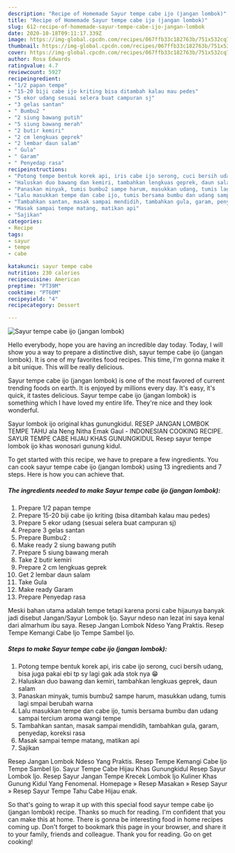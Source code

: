 ```yaml
---
description: "Recipe of Homemade Sayur tempe cabe ijo (jangan lombok)"
title: "Recipe of Homemade Sayur tempe cabe ijo (jangan lombok)"
slug: 612-recipe-of-homemade-sayur-tempe-cabe-ijo-jangan-lombok
date: 2020-10-18T09:11:17.339Z
image: https://img-global.cpcdn.com/recipes/067ffb33c182763b/751x532cq70/sayur-tempe-cabe-ijo-jangan-lombok-foto-resep-utama.jpg
thumbnail: https://img-global.cpcdn.com/recipes/067ffb33c182763b/751x532cq70/sayur-tempe-cabe-ijo-jangan-lombok-foto-resep-utama.jpg
cover: https://img-global.cpcdn.com/recipes/067ffb33c182763b/751x532cq70/sayur-tempe-cabe-ijo-jangan-lombok-foto-resep-utama.jpg
author: Rosa Edwards
ratingvalue: 4.7
reviewcount: 5927
recipeingredient:
- "1/2 papan tempe"
- "15-20 biji cabe ijo kriting bisa ditambah kalau mau pedes"
- "5 ekor udang sesuai selera buat campuran sj"
- "3 gelas santan"
- " Bumbu2 "
- "2 siung bawang putih"
- "5 siung bawang merah"
- "2 butir kemiri"
- "2 cm lengkuas geprek"
- "2 lembar daun salam"
- " Gula"
- " Garam"
- " Penyedap rasa"
recipeinstructions:
- "Potong tempe bentuk korek api, iris cabe ijo serong, cuci bersih udang, bisa juga pakai ebi tp sy lagi gak ada stok nya 😁"
- "Haluskan duo bawang dan kemiri, tambahkan lengkuas geprek, daun salam"
- "Panaskan minyak, tumis bumbu2 sampe harum, masukkan udang, tumis lagi smpai berubah warna"
- "Lalu masukkan tempe dan cabe ijo, tumis bersama bumbu dan udang sampai tercium aroma wangi tempe"
- "Tambahkan santan, masak sampai mendidih, tambahkan gula, garam, penyedap, koreksi rasa"
- "Masak sampai tempe matang, matikan api"
- "Sajikan"
categories:
- Recipe
tags:
- sayur
- tempe
- cabe

katakunci: sayur tempe cabe 
nutrition: 230 calories
recipecuisine: American
preptime: "PT39M"
cooktime: "PT60M"
recipeyield: "4"
recipecategory: Dessert

---
```



![Sayur tempe cabe ijo (jangan lombok)](https://img-global.cpcdn.com/recipes/067ffb33c182763b/751x532cq70/sayur-tempe-cabe-ijo-jangan-lombok-foto-resep-utama.jpg)

Hello everybody, hope you are having an incredible day today. Today, I will show you a way to prepare a distinctive dish, sayur tempe cabe ijo (jangan lombok). It is one of my favorites food recipes. This time, I'm gonna make it a bit unique. This will be really delicious.

Sayur tempe cabe ijo (jangan lombok) is one of the most favored of current trending foods on earth. It is enjoyed by millions every day. It's easy, it's quick, it tastes delicious. Sayur tempe cabe ijo (jangan lombok) is something which I have loved my entire life. They're nice and they look wonderful.

Sayur lombok ijo original khas gunungkidul. RESEP JANGAN LOMBOK TEMPE TAHU ala Neng Nitha Emak Gaul - INDONESIAN COOKING RECIPE. SAYUR TEMPE CABE HIJAU KHAS GUNUNGKIDUL Resep sayur tempe lombok ijo khas wonosari gunung kidul.


To get started with this recipe, we have to prepare a few ingredients. You can cook sayur tempe cabe ijo (jangan lombok) using 13 ingredients and 7 steps. Here is how you can achieve that.

<!--inarticleads1-->

##### The ingredients needed to make Sayur tempe cabe ijo (jangan lombok):

1. Prepare 1/2 papan tempe
1. Prepare 15-20 biji cabe ijo kriting (bisa ditambah kalau mau pedes)
1. Prepare 5 ekor udang (sesuai selera buat campuran sj)
1. Prepare 3 gelas santan
1. Prepare  Bumbu2 :
1. Make ready 2 siung bawang putih
1. Prepare 5 siung bawang merah
1. Take 2 butir kemiri
1. Prepare 2 cm lengkuas geprek
1. Get 2 lembar daun salam
1. Take  Gula
1. Make ready  Garam
1. Prepare  Penyedap rasa


Meski bahan utama adalah tempe tetapi karena porsi cabe hijaunya banyak jadi disebut Jangan/Sayur Lombok Ijo. Sayur ndeso nan lezat ini saya kenal dari almarhum ibu saya. Resep Jangan Lombok Ndeso Yang Praktis. Resep Tempe Kemangi Cabe Ijo Tempe Sambel Ijo. 

<!--inarticleads2-->

##### Steps to make Sayur tempe cabe ijo (jangan lombok):

1. Potong tempe bentuk korek api, iris cabe ijo serong, cuci bersih udang, bisa juga pakai ebi tp sy lagi gak ada stok nya 😁
1. Haluskan duo bawang dan kemiri, tambahkan lengkuas geprek, daun salam
1. Panaskan minyak, tumis bumbu2 sampe harum, masukkan udang, tumis lagi smpai berubah warna
1. Lalu masukkan tempe dan cabe ijo, tumis bersama bumbu dan udang sampai tercium aroma wangi tempe
1. Tambahkan santan, masak sampai mendidih, tambahkan gula, garam, penyedap, koreksi rasa
1. Masak sampai tempe matang, matikan api
1. Sajikan


Resep Jangan Lombok Ndeso Yang Praktis. Resep Tempe Kemangi Cabe Ijo Tempe Sambel Ijo. Sayur Tempe Cabe Hijau Khas Gunungkidul Resep Sayur Lombok Ijo. Resep Sayur Jangan Tempe Krecek Lombok Ijo Kuliner Khas Gunung Kidul Yang Fenomenal. Homepage » Resep Masakan » Resep Sayur » Resep Sayur Tempe Tahu Cabe Hijau enak. 

So that's going to wrap it up with this special food sayur tempe cabe ijo (jangan lombok) recipe. Thanks so much for reading. I'm confident that you can make this at home. There is gonna be interesting food in home recipes coming up. Don't forget to bookmark this page in your browser, and share it to your family, friends and colleague. Thank you for reading. Go on get cooking!
